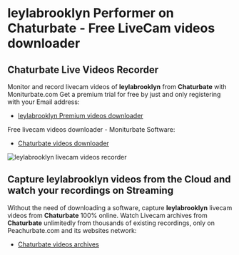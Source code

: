 # leylabrooklyn Performer on Chaturbate - Free LiveCam videos downloader

## Chaturbate Live Videos Recorder

Monitor and record livecam videos of **leylabrooklyn** from **Chaturbate** with Moniturbate.com
Get a premium trial for free by just and only registering with your Email address:
* [leylabrooklyn Premium videos downloader](https://moniturbate.com/request-demo-licence-key.html)

Free livecam videos downloader - Moniturbate Software:
* [Chaturbate videos downloader](https://moniturbate.com/moniturbate-download-software.html)

![leylabrooklyn livecam videos recorder](https://peachurnet.com/templates/moniturbate-software.png)


## Capture leylabrooklyn videos from the Cloud and watch your recordings on Streaming

Without the need of downloading a software, capture **leylabrooklyn** livecam videos from **Chaturbate** 100% online.
Watch Livecam archives from **Chaturbate** unlimitedly from thousands of existing recordings, only on Peachurbate.com and its websites network:
* [Chaturbate videos archives](https://peachurnet.com/)